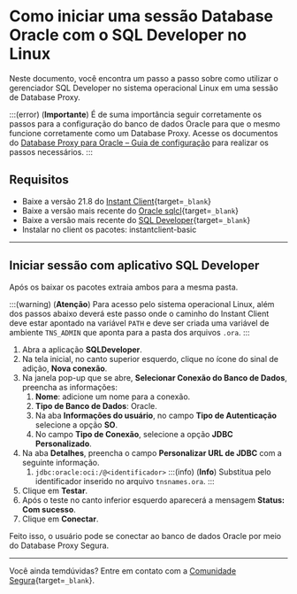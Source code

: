 # Como iniciar uma sessão Database Oracle com o SQL Developer no Linux

Neste documento, você encontra um passo a passo sobre como utilizar o gerenciador SQL Developer no sistema operacional Linux em uma sessão de Database Proxy.

:::(error) (**Importante**)
É de suma importância seguir corretamente os passos para a configuração do banco de dados Oracle para que o mesmo funcione corretamente como um Database Proxy. Acesse os documentos do [Database Proxy para Oracle – Guia de configuração](/v4/docs/pt/pam-session-oracle-database-configurations) para realizar os passos necessários.
:::

## Requisitos

* Baixe a versão 21.8 do [Instant Client](https://www.oracle.com/br/database/technologies/instant-client/downloads.html){target=`_blank`}
* Baixe a versão mais recente do [Oracle sqlcl](https://www.oracle.com/br/database/sqldeveloper/technologies/sqlcl/){target=`_blank`}
* Baixe a versão mais recente do [SQL Developer](https://www.oracle.com/database/sqldeveloper/technologies/download/){target=`_blank`}
* Instalar no client os pacotes: instantclient-basic

---
## Iniciar sessão com aplicativo SQL Developer
Após os baixar os pacotes extraia ambos para a mesma pasta.

:::(warning) (**Atenção**)
Para acesso pelo sistema operacional Linux, além dos passos abaixo deverá este passo onde o caminho do Instant Client deve estar apontado na variável `PATH` e deve ser criada uma variável de ambiente `TNS_ADMIN` que aponta para a pasta dos arquivos `.ora`.
:::

1. Abra a aplicação **SQLDeveloper**.
2. Na tela inicial, no canto superior esquerdo, clique no ícone do sinal de adição, **Nova conexão**.
3. Na janela pop-up que se abre, **Selecionar Conexão do Banco de Dados**, preencha as informações:
    1. **Nome**: adicione um nome para a conexão.
    2. **Tipo de Banco de Dados**: Oracle.
    3. Na aba **Informações do usuário**, no campo **Tipo de Autenticação** selecione a opção **SO**.
    4. No campo **Tipo de Conexão**, selecione a opção **JDBC Personalizado**.
4. Na aba **Detalhes**, preencha o campo **Personalizar URL de JDBC** com a seguinte informação.
    1. `jdbc:oracle:oci:/@<identificador>`
        :::(info) (**Info**)
        Substitua pelo identificador inserido no arquivo `tnsnames.ora`.
        :::
5. Clique em **Testar**.
6. Após o teste no canto inferior esquerdo aparecerá a mensagem **Status: Com sucesso**.
7. Clique em **Conectar**.

Feito isso, o usuário pode se conectar ao banco de dados Oracle por meio do Database Proxy Segura.

---
Você ainda temdúvidas? Entre em contato com a [Comunidade Segura](https://community.Segura.io/){target=`_blank`}.